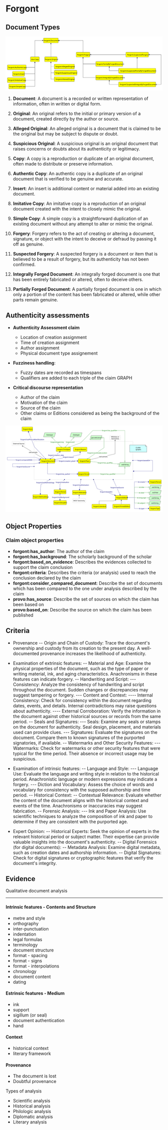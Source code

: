 # Forgont 

## Document Types

![Hierarchy of Documents](grafoo/document_definition.svg)

1. **Document**: A document is a recorded or written representation of information, often in written or digital form.

2. **Original**: An original refers to the initial or primary version of a document, created directly by the author or source.

3. **Alleged Original**: An alleged original is a document that is claimed to be the original but may be subject to dispute or doubt.

4. **Suspicious Original**: A suspicious original is an original document that raises concerns or doubts about its authenticity or legitimacy.

5. **Copy**: A copy is a reproduction or duplicate of an original document, often made to distribute or preserve information.

6. **Authentic Copy**: An authentic copy is a duplicate of an original document that is verified to be genuine and accurate.

7. **Insert**: An insert is additional content or material added into an existing document.

8. **Imitative Copy**: An imitative copy is a reproduction of an original document created with the intent to closely mimic the original.

9. **Simple Copy**: A simple copy is a straightforward duplication of an existing document without any attempt to alter or mimic the original.

10. **Forgery**: Forgery refers to the act of creating or altering a document, signature, or object with the intent to deceive or defraud by passing it off as genuine.

11. **Suspected Forgery**: A suspected forgery is a document or item that is believed to be a result of forgery, but its authenticity has not been confirmed.

12. **Integrally Forged Document**: An integrally forged document is one that has been entirely fabricated or altered, often to deceive others.

13. **Partially Forged Document**: A partially forged document is one in which only a portion of the content has been fabricated or altered, while other parts remain genuine.

## Authenticity assessments 

- **Authenticity Assessment claim**
  - Location of creation assignment
  - Time of creation assignment
  - Author assignment
  - Physical document type assignement

- **Fuzziness handling**:
  - Fuzzy dates are recorded as timespans
  - Qualifiers are added to each triple of the claim GRAPH

- **Critical discourse representation**
  - Author of the claim
  - Motivation of the claim
  - Source of the claim
  - Other claims or Editions considered as being the background of the claim

![Authenticity assessment claim representation](grafoo/forgont-model.svg)

## Object Properties
### Claim object properties
- **forgont:has_author**: The author of the claim
- **forgont:has_background**: The scholarly background of the scholar
- **forgont:based_on_evidence**: Describes the evidences collected to support the claim conclusion 
- **forgont:criteria**: Describes the criteria (or analysis) used to reach the conclusion declared by the claim
- **forgont:consider_compared_document**: Describe the set of documents which has been compared to the one under analysis described by the claim
- **provo:has_source**: Describe the set of sources on which the claim has been based on
- **provo:based_on**: Describe the source on which the claim has been published

## Criteria
- Provenance
-- Origin and Chain of Custody: Trace the document's ownership and custody from its creation to the present day. A well-documented provenance increases the likelihood of authenticity.
  
- Examination of extrinsic features:
-- Material and Age: Examine the physical properties of the document, such as the type of paper or writing material, ink, and aging characteristics. Anachronisms in these features can indicate forgery.
-- Handwriting and Script:
  --- Consistency: Analyze the consistency of handwriting and script throughout the document. Sudden changes or discrepancies may suggest tampering or forgery.
  --- Content and Context:
  ---- Internal Consistency: Check for consistency within the document regarding dates, events, and details. Internal contradictions may raise questions about authenticity.
  ---- External Corroboration: Verify the information in the document against other historical sources or records from the same period.
-- Seals and Signatures:
  --- Seals: Examine any seals or stamps on the document for authenticity. Seal design, placement, and materials used can provide clues.
  --- Signatures: Evaluate the signatures on the document. Compare them to known signatures of the purported signatories, if available.
-- Watermarks and Other Security Features:
  --- Watermarks: Check for watermarks or other security features that were typical for the time period. Their absence or incorrect usage may be suspicious.

- Examination of intrinsic features:
-- Language and Style:
  --- Language Use: Evaluate the language and writing style in relation to the historical period. Anachronistic language or modern expressions may indicate a forgery.
  --- Diction and Vocabulary: Assess the choice of words and vocabulary for consistency with the supposed authorship and time period.
-- Historical Context:
  -- Contextual Relevance: Evaluate whether the content of the document aligns with the historical context and events of the time. Anachronisms or inaccuracies may suggest fabrication.
-- Forensic Analysis:
  --- Ink and Paper Analysis: Use scientific techniques to analyze the composition of ink and paper to determine if they are consistent with the purported age.

- Expert Opinion:
-- Historical Experts: Seek the opinion of experts in the relevant historical period or subject matter. Their expertise can provide valuable insights into the document's authenticity.
-- Digital Forensics (for digital documents):
-- Metadata Analysis: Examine digital metadata, such as creation dates and authorship information.
-- Digital Signatures: Check for digital signatures or cryptographic features that verify the document's integrity.
  
## Evidence

Qualitative document analysis

****
#### Intrinsic features - Contents and Structure
- metre and style 
- orthography 
- inter-punctuation 
- indentation 
- legal formulas 
- terminology 
- document structure
- format - spacing 
- format - signs 
- format - interpolations
- chronology 
- document content
- dating

#### Estrinsic features - Medium
- ink   
- support 
- sigillum (or seal)
- document authentication
- hand 

#### Context
- historical context
- literary framework

#### Provenance
- The document is lost
- Doubtful provenance


Types of analysis
- Scientific analysis
- Historical analysis
- Philologic analysis
- Diplomatic analysis
- Literary analysis






